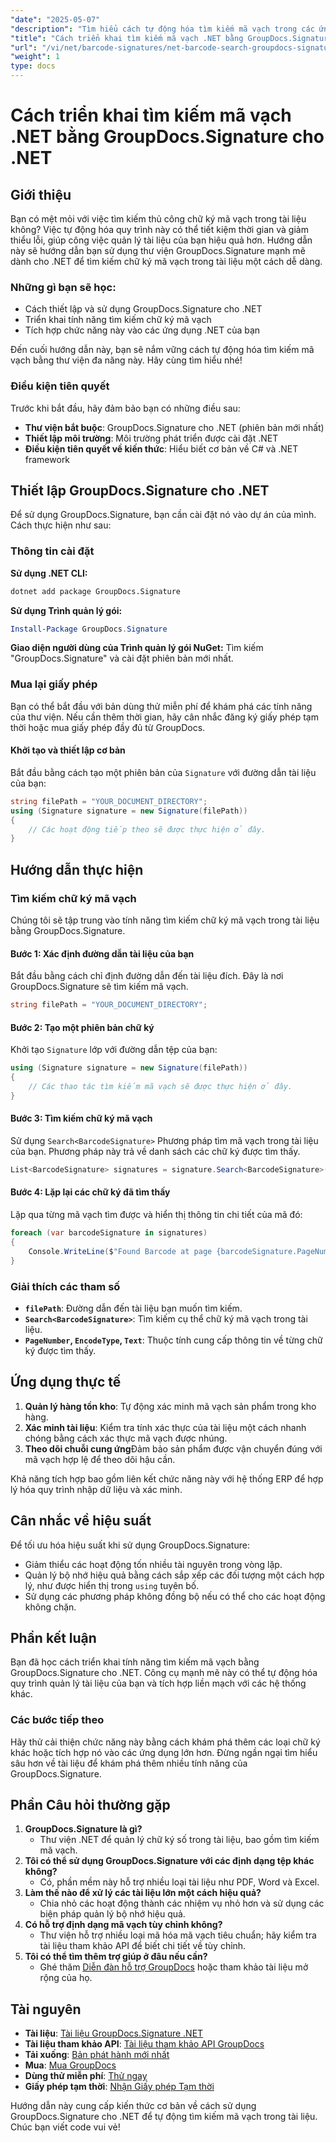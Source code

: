 ```yaml
---
"date": "2025-05-07"
"description": "Tìm hiểu cách tự động hóa tìm kiếm mã vạch trong các ứng dụng .NET của bạn bằng thư viện GroupDocs.Signature mạnh mẽ. Đơn giản hóa việc quản lý tài liệu."
"title": "Cách triển khai tìm kiếm mã vạch .NET bằng GroupDocs.Signature cho .NET"
"url": "/vi/net/barcode-signatures/net-barcode-search-groupdocs-signature-implementation/"
"weight": 1
type: docs
---
```

# Cách triển khai tìm kiếm mã vạch .NET bằng GroupDocs.Signature cho .NET

## Giới thiệu

Bạn có mệt mỏi với việc tìm kiếm thủ công chữ ký mã vạch trong tài liệu không? Việc tự động hóa quy trình này có thể tiết kiệm thời gian và giảm thiểu lỗi, giúp công việc quản lý tài liệu của bạn hiệu quả hơn. Hướng dẫn này sẽ hướng dẫn bạn sử dụng thư viện GroupDocs.Signature mạnh mẽ dành cho .NET để tìm kiếm chữ ký mã vạch trong tài liệu một cách dễ dàng.

### Những gì bạn sẽ học:
- Cách thiết lập và sử dụng GroupDocs.Signature cho .NET
- Triển khai tính năng tìm kiếm chữ ký mã vạch
- Tích hợp chức năng này vào các ứng dụng .NET của bạn

Đến cuối hướng dẫn này, bạn sẽ nắm vững cách tự động hóa tìm kiếm mã vạch bằng thư viện đa năng này. Hãy cùng tìm hiểu nhé!

### Điều kiện tiên quyết
Trước khi bắt đầu, hãy đảm bảo bạn có những điều sau:

- **Thư viện bắt buộc**: GroupDocs.Signature cho .NET (phiên bản mới nhất)
- **Thiết lập môi trường**: Môi trường phát triển được cài đặt .NET
- **Điều kiện tiên quyết về kiến thức**: Hiểu biết cơ bản về C# và .NET framework

## Thiết lập GroupDocs.Signature cho .NET
Để sử dụng GroupDocs.Signature, bạn cần cài đặt nó vào dự án của mình. Cách thực hiện như sau:

### Thông tin cài đặt
**Sử dụng .NET CLI:**
```bash
dotnet add package GroupDocs.Signature
```

**Sử dụng Trình quản lý gói:**
```powershell
Install-Package GroupDocs.Signature
```

**Giao diện người dùng của Trình quản lý gói NuGet:**
Tìm kiếm "GroupDocs.Signature" và cài đặt phiên bản mới nhất.

### Mua lại giấy phép
Bạn có thể bắt đầu với bản dùng thử miễn phí để khám phá các tính năng của thư viện. Nếu cần thêm thời gian, hãy cân nhắc đăng ký giấy phép tạm thời hoặc mua giấy phép đầy đủ từ GroupDocs.

#### Khởi tạo và thiết lập cơ bản
Bắt đầu bằng cách tạo một phiên bản của `Signature` với đường dẫn tài liệu của bạn:

```csharp
string filePath = "YOUR_DOCUMENT_DIRECTORY";
using (Signature signature = new Signature(filePath))
{
    // Các hoạt động tiếp theo sẽ được thực hiện ở đây.
}
```

## Hướng dẫn thực hiện
### Tìm kiếm chữ ký mã vạch
Chúng tôi sẽ tập trung vào tính năng tìm kiếm chữ ký mã vạch trong tài liệu bằng GroupDocs.Signature.

#### Bước 1: Xác định đường dẫn tài liệu của bạn
Bắt đầu bằng cách chỉ định đường dẫn đến tài liệu đích. Đây là nơi GroupDocs.Signature sẽ tìm kiếm mã vạch.

```csharp
string filePath = "YOUR_DOCUMENT_DIRECTORY";
```

#### Bước 2: Tạo một phiên bản chữ ký
Khởi tạo `Signature` lớp với đường dẫn tệp của bạn:

```csharp
using (Signature signature = new Signature(filePath))
{
    // Các thao tác tìm kiếm mã vạch sẽ được thực hiện ở đây.
}
```

#### Bước 3: Tìm kiếm chữ ký mã vạch
Sử dụng `Search<BarcodeSignature>` Phương pháp tìm mã vạch trong tài liệu của bạn. Phương pháp này trả về danh sách các chữ ký được tìm thấy.

```csharp
List<BarcodeSignature> signatures = signature.Search<BarcodeSignature>(SignatureType.Barcode);
```

#### Bước 4: Lặp lại các chữ ký đã tìm thấy
Lặp qua từng mã vạch tìm được và hiển thị thông tin chi tiết của mã đó:

```csharp
foreach (var barcodeSignature in signatures)
{
    Console.WriteLine($"Found Barcode at page {barcodeSignature.PageNumber} with type {barcodeSignature.EncodeType.TypeName} and text {barcodeSignature.Text}");
}
```

### Giải thích các tham số
- **`filePath`**: Đường dẫn đến tài liệu bạn muốn tìm kiếm.
- **`Search<BarcodeSignature>`**: Tìm kiếm cụ thể chữ ký mã vạch trong tài liệu.
- **`PageNumber`, `EncodeType`, `Text`**: Thuộc tính cung cấp thông tin về từng chữ ký được tìm thấy.

## Ứng dụng thực tế
1. **Quản lý hàng tồn kho**: Tự động xác minh mã vạch sản phẩm trong kho hàng.
2. **Xác minh tài liệu**: Kiểm tra tính xác thực của tài liệu một cách nhanh chóng bằng cách xác thực mã vạch được nhúng.
3. **Theo dõi chuỗi cung ứng**Đảm bảo sản phẩm được vận chuyển đúng với mã vạch hợp lệ để theo dõi hậu cần.

Khả năng tích hợp bao gồm liên kết chức năng này với hệ thống ERP để hợp lý hóa quy trình nhập dữ liệu và xác minh.

## Cân nhắc về hiệu suất
Để tối ưu hóa hiệu suất khi sử dụng GroupDocs.Signature:
- Giảm thiểu các hoạt động tốn nhiều tài nguyên trong vòng lặp.
- Quản lý bộ nhớ hiệu quả bằng cách sắp xếp các đối tượng một cách hợp lý, như được hiển thị trong `using` tuyên bố.
- Sử dụng các phương pháp không đồng bộ nếu có thể cho các hoạt động không chặn.

## Phần kết luận
Bạn đã học cách triển khai tính năng tìm kiếm mã vạch bằng GroupDocs.Signature cho .NET. Công cụ mạnh mẽ này có thể tự động hóa quy trình quản lý tài liệu của bạn và tích hợp liền mạch với các hệ thống khác.

### Các bước tiếp theo
Hãy thử cải thiện chức năng này bằng cách khám phá thêm các loại chữ ký khác hoặc tích hợp nó vào các ứng dụng lớn hơn. Đừng ngần ngại tìm hiểu sâu hơn về tài liệu để khám phá thêm nhiều tính năng của GroupDocs.Signature.

## Phần Câu hỏi thường gặp
1. **GroupDocs.Signature là gì?**
   - Thư viện .NET để quản lý chữ ký số trong tài liệu, bao gồm tìm kiếm mã vạch.
2. **Tôi có thể sử dụng GroupDocs.Signature với các định dạng tệp khác không?**
   - Có, phần mềm này hỗ trợ nhiều loại tài liệu như PDF, Word và Excel.
3. **Làm thế nào để xử lý các tài liệu lớn một cách hiệu quả?**
   - Chia nhỏ các hoạt động thành các nhiệm vụ nhỏ hơn và sử dụng các biện pháp quản lý bộ nhớ hiệu quả.
4. **Có hỗ trợ định dạng mã vạch tùy chỉnh không?**
   - Thư viện hỗ trợ nhiều loại mã hóa mã vạch tiêu chuẩn; hãy kiểm tra tài liệu tham khảo API để biết chi tiết về tùy chỉnh.
5. **Tôi có thể tìm thêm trợ giúp ở đâu nếu cần?**
   - Ghé thăm [Diễn đàn hỗ trợ GroupDocs](https://forum.groupdocs.com/c/signature/) hoặc tham khảo tài liệu mở rộng của họ.

## Tài nguyên
- **Tài liệu**: [Tài liệu GroupDocs.Signature .NET](https://docs.groupdocs.com/signature/net/)
- **Tài liệu tham khảo API**: [Tài liệu tham khảo API GroupDocs](https://reference.groupdocs.com/signature/net/)
- **Tải xuống**: [Bản phát hành mới nhất](https://releases.groupdocs.com/signature/net/)
- **Mua**: [Mua GroupDocs](https://purchase.groupdocs.com/buy)
- **Dùng thử miễn phí**: [Thử ngay](https://releases.groupdocs.com/signature/net/)
- **Giấy phép tạm thời**: [Nhận Giấy phép Tạm thời](https://purchase.groupdocs.com/temporary-license/)

Hướng dẫn này cung cấp kiến thức cơ bản về cách sử dụng GroupDocs.Signature cho .NET để tự động tìm kiếm mã vạch trong tài liệu. Chúc bạn viết code vui vẻ!